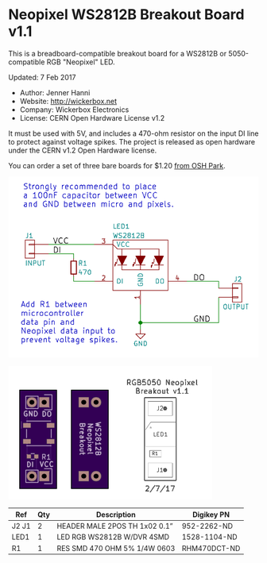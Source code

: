 <!--- start title --->
# Neopixel WS2812B Breakout Board v1.1
This is a breadboard-compatible breakout board for a WS2812B or 5050-compatible RGB "Neopixel" LED.

Updated: 7 Feb 2017

- Author: Jenner Hanni
- Website: http://wickerbox.net
- Company: Wickerbox Electronics
- License: CERN Open Hardware License v1.2

<!--- end title --->

It must be used with 5V, and includes a 470-ohm resistor on the input DI line to protect against voltage spikes. The project is released as open hardware under the CERN v1.2 Open Hardware license.

You can order a set of three bare boards for $1.20 <a href="https://oshpark.com/shared_projects/Zs3Bet2O">from OSH Park</a>.

![Schematic](schematic.png)

![Gerber Preview](preview.png)

<!--- bom start --->
|Ref|Qty|Description|Digikey PN|
|---|---|-----------|------|
|J2 J1|2|HEADER MALE 2POS TH 1x02 0.1”|952-2262-ND|
|LED1|1|LED RGB WS2812B W/DVR 4SMD|1528-1104-ND|
|R1|1|RES SMD 470 OHM 5% 1/4W 0603|RHM470DCT-ND|


<!--- bom end --->


